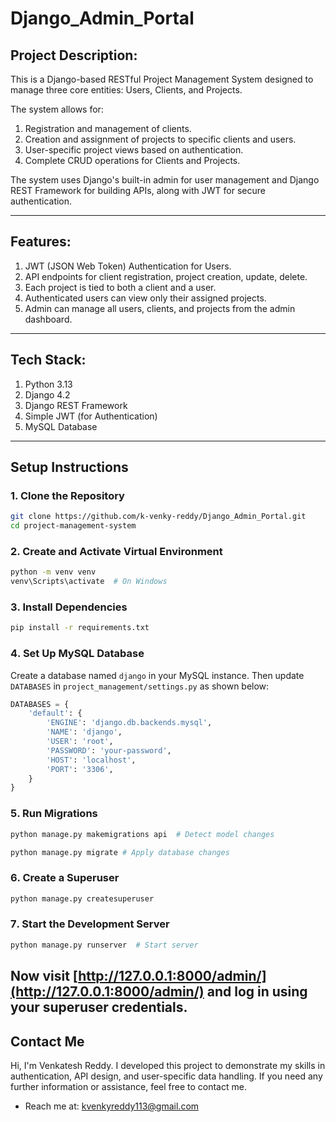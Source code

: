 # Django_Admin_Portal

## Project Description:
This is a Django-based RESTful Project Management System designed to manage three core entities: Users, Clients, and Projects.

The system allows for:
  1. Registration and management of clients.  
  2. Creation and assignment of projects to specific clients and users.  
  3. User-specific project views based on authentication.  
  4. Complete CRUD operations for Clients and Projects.

The system uses Django's built-in admin for user management and Django REST Framework for building APIs, along with JWT for secure authentication.

---

## Features:
1. JWT (JSON Web Token) Authentication for Users.  
2. API endpoints for client registration, project creation, update, delete.  
3. Each project is tied to both a client and a user.  
4. Authenticated users can view only their assigned projects.  
5. Admin can manage all users, clients, and projects from the admin dashboard.

---

## Tech Stack:
1. Python 3.13  
2. Django 4.2  
3. Django REST Framework  
4. Simple JWT (for Authentication)  
5. MySQL Database  

---

## Setup Instructions
### 1️. Clone the Repository
```bash
git clone https://github.com/k-venky-reddy/Django_Admin_Portal.git
cd project-management-system
```
### 2️. Create and Activate Virtual Environment

```bash
python -m venv venv
venv\Scripts\activate  # On Windows
```
### 3️. Install Dependencies

```bash
pip install -r requirements.txt
```
### 4️. Set Up MySQL Database

Create a database named `django` in your MySQL instance.
Then update `DATABASES` in `project_management/settings.py` as shown below:
```python
DATABASES = {
    'default': {
        'ENGINE': 'django.db.backends.mysql',
        'NAME': 'django',
        'USER': 'root',
        'PASSWORD': 'your-password',
        'HOST': 'localhost',
        'PORT': '3306',
    }
}
```
### 5️. Run Migrations
```bash
python manage.py makemigrations api  # Detect model changes
```
```bash
python manage.py migrate # Apply database changes
```
### 6️. Create a Superuser
```bash
python manage.py createsuperuser
```
### 7️. Start the Development Server
```bash
python manage.py runserver  # Start server
```
Now visit [http://127.0.0.1:8000/admin/](http://127.0.0.1:8000/admin/) and log in using your superuser credentials.
---

## Contact Me

Hi, I'm Venkatesh Reddy. I developed this project to demonstrate my skills in authentication, API design, and user-specific data handling.
If you need any further information or assistance, feel free to contact me.

- Reach me at:  kvenkyreddy113@gmail.com

